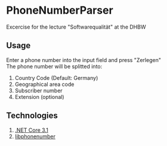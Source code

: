 # PhoneNumberParser

Excercise for the lecture "Softwarequalität" at the DHBW

## Usage

Enter a phone number into the input field and press "Zerlegen"<br/>
The phone number will be splitted into: 
1. Country Code (Default: Germany)
2. Geographical area code
3. Subscriber number
4. Extension (optional)

## Technologies

1. [.NET Core 3.1](https://dotnet.microsoft.com/download/dotnet/3.1)
2. [libphonenumber](https://www.nuget.org/packages/libphonenumber-csharp/)
